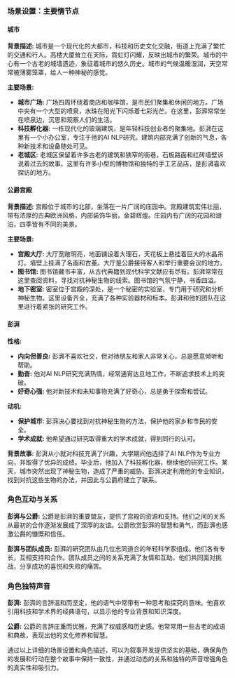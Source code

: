 ### 场景设置：主要情节点

#### 城市

**背景描述:**
城市是一个现代化的大都市，科技和历史文化交融，街道上充满了繁忙的交通和行人。高楼大厦耸立在天际，霓虹灯闪耀，反映出城市的繁荣。城市的中心有一个古老的城墙遗迹，象征着城市的悠久历史。城市的气候温暖湿润，天空常常被薄雾笼罩，给人一种神秘的感觉。

**主要场景:**
- **城市广场:** 广场四周环绕着商店和咖啡馆，是市民们聚集和休闲的地方。广场中央有一个大型的喷泉，水珠在阳光下闪烁着七彩光芒。在这里，彭湃常常坐在喷泉边，沉思和观察人们的生活。
- **科技孵化器:** 一栋现代化的玻璃建筑，是年轻科技创业者的聚集地。彭湃在这里有一个小办公室，专注于他的AI NLP研究。建筑内部充满了创新的气息，各种新技术和设备随处可见。
- **老城区:** 老城区保留着许多古老的建筑和狭窄的街巷，石板路面和红砖墙壁诉说着过去的故事。这里有许多小型的博物馆和独特的手工艺品店，是彭湃喜欢探访的地方。

#### 公爵宫殿

**背景描述:**
宫殿位于城市的北部，坐落在一片广阔的庄园中。宫殿建筑宏伟壮丽，带有浓厚的古典欧洲风格，内部装饰华丽，金碧辉煌。庄园内有广阔的花园和湖泊，四季皆有不同的美景。

**主要场景:**
- **宫殿大厅:** 大厅宽敞明亮，地面铺设着大理石，天花板上悬挂着巨大的水晶吊灯。墙壁上挂满了名画和古董。大厅是公爵接待客人和举行重要会议的地方。
- **图书馆:** 图书馆藏书丰富，从古代典籍到现代科学文献应有尽有。彭湃常常在这里查阅资料，寻找对抗神秘生物的线索。图书馆的气氛宁静，书香四溢。
- **地下密室:** 密室位于宫殿的深处，是一个秘密的实验室，专门用于研究和分析神秘生物。这里设备齐全，充满了各种实验器材和标本。彭湃和他的团队在这里进行着紧张的研究工作。

#### 彭湃

**性格:**
- **内向但善良:** 彭湃不喜欢社交，但对待朋友和家人非常关心，总是愿意倾听和帮助。
- **勤奋:** 他对AI NLP研究充满热情，经常通宵达旦地工作，不断追求技术上的突破。
- **好奇心强:** 他对新技术和未知事物充满了好奇心，总是勇于探索和尝试。

**动机:**
- **保护城市:** 彭湃决心要找到对抗神秘生物的方法，保护他的家乡和市民的安全。
- **学术成就:** 他希望通过研究取得重大的学术成就，得到同行的认可。

**背景故事:**
彭湃从小就对科技充满了兴趣，大学期间他选择了AI NLP作为专业方向，并取得了优异的成绩。毕业后，他加入了科技孵化器，继续他的研究工作。某天，城市突然出现了神秘生物，造成了严重的威胁。彭湃决定利用他的专业知识，找到对抗这些生物的办法，并因此与公爵府建立了联系。

### 角色互动与关系

**彭湃与公爵:**
公爵是彭湃的重要盟友，提供了宫殿的资源和支持。他们之间的关系从最初的合作逐渐发展成了深厚的友谊。公爵欣赏彭湃的智慧和勇气，而彭湃也感激公爵的慷慨和信任。

**彭湃与团队成员:**
彭湃的研究团队由几位志同道合的年轻科学家组成。他们各有专长，互相支持和合作。团队成员之间的关系充满了友情和互助，他们共同面对挑战，分享成功的喜悦和失败的痛苦。

### 角色独特声音

**彭湃:**
彭湃的言辞温和而坚定，他的语气中常带有一种思考和探究的意味。他喜欢引用科技和学术界的经典语句，以显示他的专业背景和知识深度。

**公爵:**
公爵的言辞庄重而优雅，充满了权威感和历史感。他常常用一些古老的成语和典故，表现出他的文化修养和智慧。

通过以上详细的场景设置和角色描述，可以为叙事开发提供坚实的基础，确保角色的发展和行动在整个故事中保持一致性，并通过动态的关系和独特的声音增强角色的真实性和吸引力。